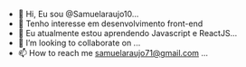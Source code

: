 - 👋 Hi, Eu sou @Samuelaraujo10... 
- 👀 Tenho interesse em desenvolvimento front-end
- 🌱 Eu atualmente estou aprendendo Javascript e ReactJS...
- 💞️ I’m looking to collaborate on ...
- 📫 How to reach me samuelaraujo71@gmail.com ...

<!---
Samuelaraujo10/Samuelaraujo10 is a ✨ special ✨ repository because its `README.md` (this file) appears on your GitHub profile.
You can click the Preview link to take a look at your changes.
--->
